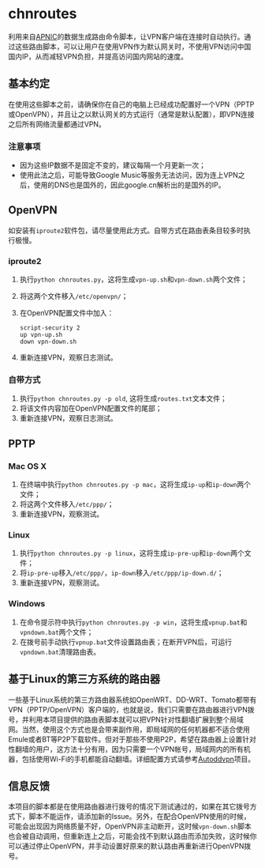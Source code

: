 # chnroutes

利用来自[APNIC](http://ftp.apnic.net/apnic/stats/apnic/delegated-apnic-latest)的数据生成路由命令脚本，让VPN客户端在连接时自动执行。通过这些路由脚本，可以让用户在使用VPN作为默认网关时，不使用VPN访问中国国内IP，从而减轻VPN负担，并提高访问国内网站的速度。

## 基本约定

在使用这些脚本之前，请确保你在自己的电脑上已经成功配置好一个VPN（PPTP或OpenVPN），并且让之以默认网关的方式运行（通常是默认配置），即VPN连接之后所有网络流量都通过VPN。

### 注意事项

* 因为这些IP数据不是固定不变的，建议每隔一个月更新一次；
* 使用此法之后，可能导致Google Music等服务无法访问，因为连上VPN之后，使用的DNS也是国外的，因此google.cn解析出的是国外的IP。

## OpenVPN

如安装有`iproute2`软件包，请尽量使用此方式。自带方式在路由表条目较多时执行极慢。

### iproute2

1. 执行`python chnroutes.py`，这将生成`vpn-up.sh`和`vpn-down.sh`两个文件；
2. 将这两个文件移入`/etc/openvpn/`；
3. 在OpenVPN配置文件中加入：

    ```
    script-security 2
    up vpn-up.sh
    down vpn-down.sh
    ```

4. 重新连接VPN，观察日志测试。

### 自带方式

1. 执行`python chnroutes.py -p old`, 这将生成`routes.txt`文本文件；
2. 将该文件内容加在OpenVPN配置文件的尾部；
3. 重新连接VPN，观察日志测试。

## PPTP
### Mac OS X

1. 在终端中执行`python chnroutes.py -p mac`，这将生成`ip-up`和`ip-down`两个文件；
2. 将这两个文件移入`/etc/ppp/`；
3. 重新连接VPN，观察测试。

### Linux

1. 执行`python chnroutes.py -p linux`，这将生成`ip-pre-up`和`ip-down`两个文件；
2. 将`ip-pre-up`移入`/etc/ppp/`，`ip-down`移入`/etc/ppp/ip-down.d/`；
3. 重新连接VPN，观察测试。

### Windows

1. 在命令提示符中执行`python chnroutes.py -p win`，这将生成`vpnup.bat`和`vpndown.bat`两个文件；
2. 在拨号前手动执行`vpnup.bat`文件设置路由表；在断开VPN后，可运行`vpndown.bat`清理路由表。

## 基于Linux的第三方系统的路由器

一些基于Linux系统的第三方路由器系统如OpenWRT、DD-WRT、Tomato都带有VPN（PPTP/OpenVPN）客户端的，也就是说，我们只需要在路由器进行VPN拨号，并利用本项目提供的路由表脚本就可以把VPN针对性翻墙扩展到整个局域网。当然，使用这个方式也是会带来副作用，即局域网的任何机器都不适合使用Emule或者BT等P2P下载软件。但对于那些不使用P2P，希望在路由器上设置针对性翻墙的用户，这方法十分有用，因为只需要一个VPN帐号，局域网内的所有机器，包括使用Wi-Fi的手机都能自动翻墙。详细配置方式请参考[Autoddvpn](http://code.google.com/p/autoddvpn/)项目。

## 信息反馈

本项目的脚本都是在使用路由器进行拨号的情况下测试通过的，如果在其它拨号方式下，脚本不能运作，请添加新的Issue。另外，在配合OpenVPN使用的时候，可能会出现因为网络质量不好，OpenVPN非主动断开，这时候`vpn-down.sh`脚本也会被自动调用，但重新连上之后，可能会找不到默认路由而添加失败，这时候你可以通过停止OpenVPN，并手动设置好原来的默认路由再重新进行OpenVPN拨号。
